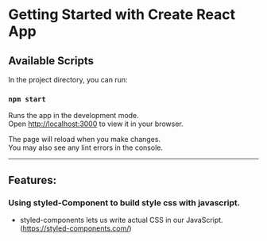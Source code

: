 # Getting Started with Create React App

## Available Scripts

In the project directory, you can run:

### `npm start`

Runs the app in the development mode.\
Open [http://localhost:3000](http://localhost:3000) to view it in your browser.

The page will reload when you make changes.\
You may also see any lint errors in the console.

--------------------------------------------------------
## Features:

### Using styled-Component to build style css with javascript.
- styled-components lets us write actual CSS in our JavaScript. (https://styled-components.com/)